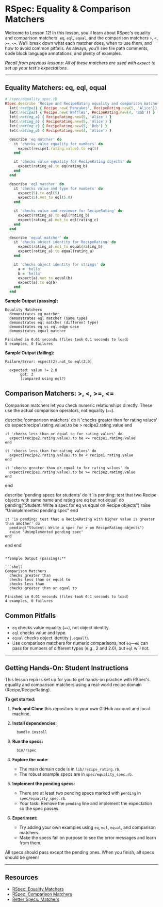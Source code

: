 # RSpec: Equality & Comparison Matchers

Welcome to Lesson 12! In this lesson, you'll learn about RSpec's equality and comparison matchers: `eq`, `eql`, `equal`, and the comparison matchers `>`, `<`, `>=`, `<=`. We'll break down what each matcher does, when to use them, and how to avoid common pitfalls. As always, you'll see file path comments, code block language annotations, and plenty of examples.

_Recall from previous lessons: All of these matchers are used with `expect` to set up your test's expectations._

---

## Equality Matchers: eq, eql, equal

```ruby
# /spec/equality_spec.rb
RSpec.describe 'Recipe and RecipeRating equality and comparison matchers' do
  let(:recipe1) { Recipe.new('Pancakes', RecipeRating.new(5, 'Alice')) }
  let(:recipe2) { Recipe.new('Waffles', RecipeRating.new(4, 'Bob')) }
  let(:rating_a) { RecipeRating.new(5, 'Alice') }
  let(:rating_b) { RecipeRating.new(5, 'Alice') }
  let(:rating_c) { RecipeRating.new(5, 'Bob') }
  let(:rating_d) { RecipeRating.new(4, 'Alice') }

  describe 'eq matcher' do
    it 'checks value equality for numbers' do
      expect(recipe1.rating.value).to eq(5)
    end

    it 'checks value equality for RecipeRating objects' do
      expect(rating_a).to eq(rating_b)
    end
  end

  describe 'eql matcher' do
    it 'checks value and type for numbers' do
      expect(5).to eql(5)
      expect(5).not_to eql(5.0)
    end

    it 'checks value and reviewer for RecipeRating' do
      expect(rating_a).to eql(rating_b)
      expect(rating_a).not_to eql(rating_c)
    end
  end

  describe 'equal matcher' do
    it 'checks object identity for RecipeRating' do
      expect(rating_a).not_to equal(rating_b)
      expect(rating_a).to equal(rating_a)
    end

    it 'checks object identity for strings' do
      a = 'hello'
      b = 'hello'
      expect(a).not_to equal(b)
      expect(a).to eq(b)
    end
  end
```

**Sample Output (passing):**

```shell
Equality Matchers
  demonstrates eq matcher
  demonstrates eql matcher (same type)
  demonstrates eql matcher (different type)
  demonstrates eq vs eql edge case
  demonstrates equal matcher

Finished in 0.01 seconds (files took 0.1 seconds to load)
5 examples, 0 failures
```

**Sample Output (failing):**

```shell
Failure/Error: expect(2).not_to eql(2.0)

  expected: value != 2.0
       got: 2
       (compared using eql?)
```

## Comparison Matchers: >, <, >=, <=

Comparison matchers let you check numeric relationships directly. These use the actual comparison operators, not equality (`==`).

  describe 'comparison matchers' do
    it 'checks greater than for rating values' do
      expect(recipe1.rating.value).to be > recipe2.rating.value
    end

    it 'checks less than or equal to for rating values' do
      expect(recipe2.rating.value).to be <= recipe1.rating.value
    end

    it 'checks less than for rating values' do
      expect(recipe2.rating.value).to be < recipe1.rating.value
    end

    it 'checks greater than or equal to for rating values' do
      expect(recipe1.rating.value).to be >= recipe2.rating.value
    end
  end

  describe 'pending specs for students' do
    it 'is pending: test that two Recipe objects with same name and rating are eq but not equal' do
      pending("Student: Write a spec for eq vs equal on Recipe objects")
      raise "Unimplemented pending spec"
    end

    it 'is pending: test that a RecipeRating with higher value is greater than another' do
      pending("Student: Write a spec for > on RecipeRating objects")
      raise "Unimplemented pending spec"
    end
  end
end

```

**Sample Output (passing):**

```shell
Comparison Matchers
  checks greater than
  checks less than or equal to
  checks less than
  checks greater than or equal to

Finished in 0.01 seconds (files took 0.1 seconds to load)
4 examples, 0 failures
```

## Common Pitfalls

- `eq` checks value equality (`==`), not object identity.
- `eql` checks value and type.
- `equal` checks object identity (`.equal?`).
- Use comparison matchers for numeric comparisons, not `eq`—`eq` can pass for numbers of different types (e.g., 2 and 2.0), but `eql` will not.

---

## Getting Hands-On: Student Instructions

This lesson repo is set up for you to get hands-on practice with RSpec's equality and comparison matchers using a real-world recipe domain (Recipe/RecipeRating).

**To get started:**

1. **Fork and Clone** this repository to your own GitHub account and local machine.
2. **Install dependencies:**

    ```sh
      bundle install
    ```

3. **Run the specs:**

    ```sh
      bin/rspec
    ```

4. **Explore the code:**

    - The main domain code is in `lib/recipe_rating.rb`.
    - The robust example specs are in `spec/equality_spec.rb`.

5. **Implement the pending specs:**

    - There are at least two pending specs marked with `pending` in `spec/equality_spec.rb`.
    - Your task: Remove the `pending` line and implement the expectation so the spec passes.

6. **Experiment:**

    - Try adding your own examples using `eq`, `eql`, `equal`, and comparison matchers.
    - Make the specs fail on purpose to see the error messages and learn from them.

All specs should pass except the pending ones. When you finish, all specs should be green!

---

## Resources

- [RSpec: Equality Matchers](https://relishapp.com/rspec/rspec-expectations/v/3-10/docs/built-in-matchers/equality-matchers)
- [RSpec: Comparison Matchers](https://relishapp.com/rspec/rspec-expectations/v/3-10/docs/built-in-matchers/comparison-matchers)
- [Better Specs: Matchers](https://www.betterspecs.org/#expect)
